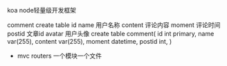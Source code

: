 koa node轻量级开发框架

comment create table
    id
    name 用户名称
    content 评论内容
    moment 评论时间
    postid 文章id
    avatar 用户头像
create table comment(
    id int primary,
    name var(255),
    content var(255),
    moment datetime,
    postid int,
)

- mvc 
    routers 一个模块一个文件
    
